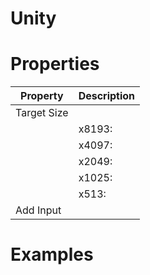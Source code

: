 # Unity


# Properties


| Property | Description| 
| -------- | -----------|
| Target Size |  |
| | x8193: <desc> |
| | x4097: <desc> |
| | x2049: <desc> |
| | x1025: <desc> |
| | x513: <desc> |
| Add Input |  |




# Examples
